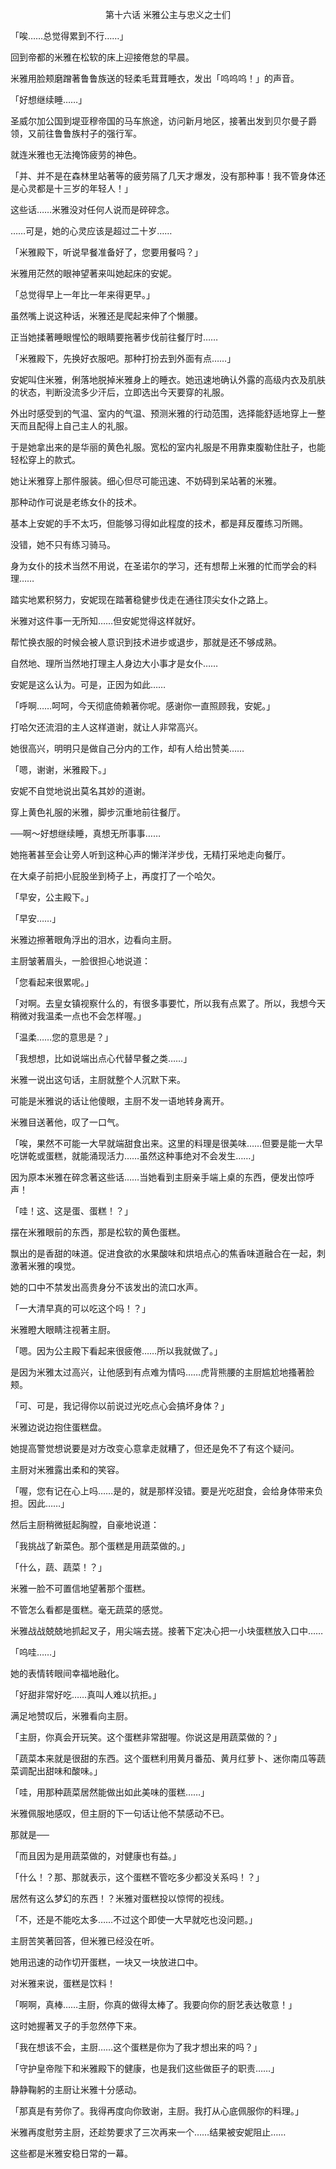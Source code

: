 <p align="center">第十六话 米雅公主与忠义之士们</p>

「唉……总觉得累到不行……」

回到帝都的米雅在松软的床上迎接倦怠的早晨。

米雅用脸颊磨蹭著鲁鲁族送的轻柔毛茸茸睡衣，发出「呜呜呜！」的声音。

「好想继续睡……」

圣威尔加公国到堤亚穆帝国的马车旅途，访问新月地区，接著出发到贝尔曼子爵领，又前往鲁鲁族村子的强行军。

就连米雅也无法掩饰疲劳的神色。

「并、并不是在森林里站著等的疲劳隔了几天才爆发，没有那种事！我不管身体还是心灵都是十三岁的年轻人！」

这些话……米雅没对任何人说而是碎碎念。

……可是，她的心灵应该是超过二十岁……

「米雅殿下，听说早餐准备好了，您要用餐吗？」

米雅用茫然的眼神望著来叫她起床的安妮。

「总觉得早上一年比一年来得更早。」

虽然嘴上说这种话，米雅还是爬起来伸了个懒腰。

正当她揉著睡眼惺忪的眼睛要拖著步伐前往餐厅时……

「米雅殿下，先换好衣服吧。那种打扮去到外面有点……」

安妮叫住米雅，俐落地脱掉米雅身上的睡衣。她迅速地确认外露的高级内衣及肌肤的状态，判断没流多少汗后，立即选出今天要穿的礼服。

外出时感受到的气温、室内的气温、预测米雅的行动范围，选择能舒适地穿上一整天而且配得上自己主人的礼服。

于是她拿出来的是华丽的黄色礼服。宽松的室内礼服是不用靠束腹勒住肚子，也能轻松穿上的款式。

她让米雅穿上那件服装。细心但尽可能迅速、不妨碍到呆站著的米雅。

那种动作可说是老练女仆的技术。

基本上安妮的手不太巧，但能够习得如此程度的技术，都是拜反覆练习所赐。

没错，她不只有练习骑马。

身为女仆的技术当然不用说，在圣诺尔的学习，还有想帮上米雅的忙而学会的料理……

踏实地累积努力，安妮现在踏著稳健步伐走在通往顶尖女仆之路上。

米雅对这件事一无所知……但安妮觉得这样就好。

帮忙换衣服的时候会被人意识到技术进步或退步，那就是还不够成熟。

自然地、理所当然地打理主人身边大小事才是女仆……

安妮是这么认为。可是，正因为如此……

「呼啊……呵呵，今天彻底倚赖著你呢。感谢你一直照顾我，安妮。」

打哈欠还流泪的主人这样道谢，就让人非常高兴。

她很高兴，明明只是做自己分内的工作，却有人给出赞美……

「嗯，谢谢，米雅殿下。」

安妮不自觉地说出莫名其妙的道谢。

穿上黄色礼服的米雅，脚步沉重地前往餐厅。

──啊～好想继续睡，真想无所事事……

她拖著甚至会让旁人听到这种心声的懒洋洋步伐，无精打采地走向餐厅。

在大桌子前把小屁股坐到椅子上，再度打了一个哈欠。

「早安，公主殿下。」

「早安……」

米雅边擦著眼角浮出的泪水，边看向主厨。

主厨皱著眉头，一脸很担心地说道：

「您看起来很累呢。」

「对啊。去皇女镇视察什么的，有很多事要忙，所以我有点累了。所以，我想今天稍微对我温柔一点也不会怎样喔。」

「温柔……您的意思是？」

「我想想，比如说端出点心代替早餐之类……」

米雅一说出这句话，主厨就整个人沉默下来。

可能是米雅说的话让他傻眼，主厨不发一语地转身离开。

米雅目送著他，叹了一口气。

「唉，果然不可能一大早就端甜食出来。这里的料理是很美味……但要是能一大早吃饼乾或蛋糕，就能涌现活力……虽然这种事绝对不会发生……」

因为原本米雅在碎念著这些话……当她看到主厨亲手端上桌的东西，便发出惊呼声！

「哇！这、这是蛋、蛋糕！？」

摆在米雅眼前的东西，那是松软的黄色蛋糕。

飘出的是香甜的味道。促进食欲的水果酸味和烘培点心的焦香味道融合在一起，刺激著米雅的嗅觉。

她的口中不禁发出高贵身分不该发出的流口水声。

「一大清早真的可以吃这个吗！？」

米雅瞪大眼睛注视著主厨。

「嗯。因为公主殿下看起来很疲倦……所以我就做了。」

是因为米雅太过高兴，让他感到有点难为情吗……虎背熊腰的主厨尴尬地搔著脸颊。

「可、可是，我记得你以前说过光吃点心会搞坏身体？」

米雅边说边抱住蛋糕盘。

她提高警觉想说要是对方改变心意拿走就糟了，但还是免不了有这个疑问。

主厨对米雅露出柔和的笑容。

「喔，您有记在心上吗……是的，就是那样没错。要是光吃甜食，会给身体带来负担。因此……」

然后主厨稍微挺起胸膛，自豪地说道：

「我挑战了新菜色。那个蛋糕是用蔬菜做的。」

「什么，蔬、蔬菜！？」

米雅一脸不可置信地望著那个蛋糕。

不管怎么看都是蛋糕。毫无蔬菜的感觉。

米雅战战兢兢地抓起叉子，用尖端去搓。接著下定决心把一小块蛋糕放入口中……

「呜哇……」

她的表情转眼间幸福地融化。

「好甜非常好吃……真叫人难以抗拒。」

满足地赞叹后，米雅看向主厨。

「主厨，你真会开玩笑。这个蛋糕非常甜喔。你说这是用蔬菜做的？」

「蔬菜本来就是很甜的东西。这个蛋糕利用黄月番茄、黄月红萝卜、迷你南瓜等蔬菜调配出甜味和酸味。」

「哇，用那种蔬菜居然能做出如此美味的蛋糕……」

米雅佩服地感叹，但主厨的下一句话让他不禁感动不已。

那就是──

「而且因为是用蔬菜做的，对健康也有益。」

「什么！？那、那就表示，这个蛋糕不管吃多少都没关系吗！？」

居然有这么梦幻的东西！？米雅对蛋糕投以惊愕的视线。

「不，还是不能吃太多……不过这个即使一大早就吃也没问题。」

主厨苦笑著回答，但米雅已经没在听。

她用迅速的动作切开蛋糕，一块又一块放进口中。

对米雅来说，蛋糕是饮料！

「啊啊，真棒……主厨，你真的做得太棒了。我要向你的厨艺表达敬意！」

这时她握著叉子的手忽然停下来。

「我在想该不会，主厨……这个蛋糕是你为了我才想出来的吗？」

「守护皇帝陛下和米雅殿下的健康，也是我们这些做臣子的职责……」

静静鞠躬的主厨让米雅十分感动。

「那真是有劳你了。我得再度向你致谢，主厨。我打从心底佩服你的料理。」

米雅再度慰劳主厨，还趁势要求了三次再来一个……结果被安妮阻止……

这些都是米雅安稳日常的一幕。


